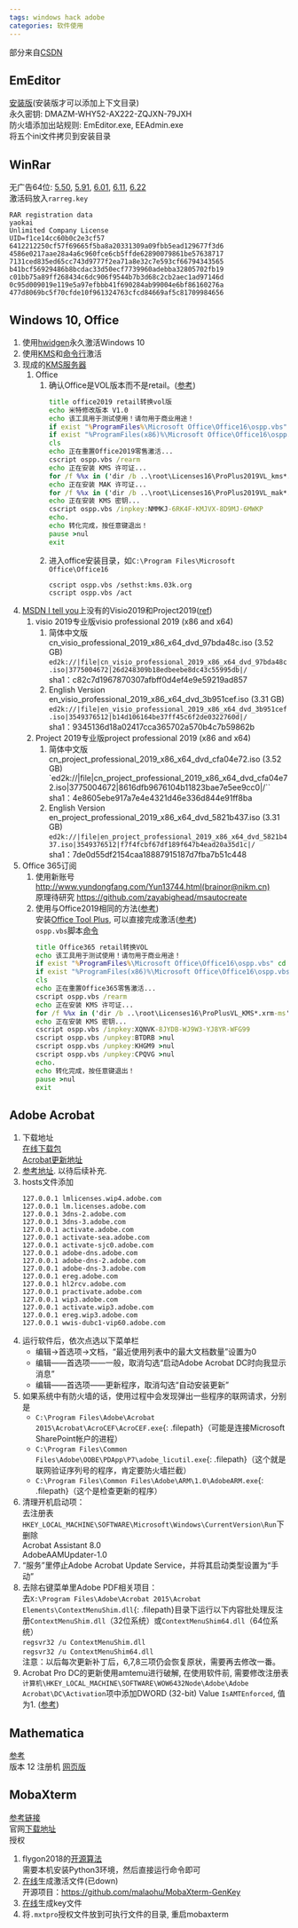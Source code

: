 ```yaml
---
tags: windows hack adobe
categories: 软件使用
---
```

部分来自[CSDN](https://blog.csdn.net/Brainor/article/details/79866706)
## EmEditor
[安装版](https://www.emeditor.com/download/)(安装版才可以添加上下文目录)  
永久密钥: DMAZM-WHY52-AX222-ZQJXN-79JXH  
防火墙添加出站规则: EmEditor.exe, EEAdmin.exe  
将五个ini文件拷贝到安装目录

## WinRar
无广告64位: [5.50](http://www.win-rar.com/fileadmin/winrar-versions/sc20170830/wrr/winrar-x64-550sc.exe), [5.91](https://www.win-rar.com/fileadmin/winrar-versions/sc/sc20200706/wrr/winrar-x64-591sc.exe), [6.01](https://www.win-rar.com/fileadmin/winrar-versions/sc/sc20210414/wrr/winrar-x64-601sc.exe), [6.11](https://www.win-rar.com/fileadmin/winrar-versions/sc/sc20220317/wrr/winrar-x64-611sc.exe), [6.22](https://www.win-rar.com/fileadmin/winrar-versions/sc/sc20230607/wrr/winrar-x64-622sc.exe)  
激活码放入`rarreg.key`  
```
RAR registration data
yaokai
Unlimited Company License
UID=f1ce14cc60b0c2e3cf57
6412212250cf57f69665f5ba8a20331309a09fbb5ead129677f3d6
4586e0217aae28a4a6c960fce6cb5ffde62890079861be57638717
7131ced835ed65cc743d9777f2ea71a8e32c7e593cf66794343565
b41bcf56929486b8bcdac33d50ecf7739960adebba32805702fb19
c01bb75a89ff268434c6dc906f9544b7b3d68c2cb2aec1ad97146d
0c95d009019e119e5a97efbbb41f690284ab99004e6bf86160276a
477d8069bc5f70cfde10f961324763cfcd84669af5c81709984656
```

## Windows 10, Office
1. 使用[hwidgen](https://github.com/CHEF-KOCH/HWIDGEN-SRC)永久激活Windows 10
2. 使用[KMS](https://github.com/Wind4/vlmcsd)和[命令行](https://kms.library.hk/archives/kms.html)激活
3. 现成的[KMS服务器](https://03k.org/kms.html)
	1. Office
		1. 确认Office是VOL版本而不是retail。([参考](https://www.jianshu.com/p/a20de14d9ee4))
			```bat
			title office2019 retail转换vol版
			echo 米特修改版本 V1.0
			echo 该工具用于测试使用！请勿用于商业用途！
			if exist "%ProgramFiles%\Microsoft Office\Office16\ospp.vbs" cd /d "%ProgramFiles%\Microsoft Office\Office16"
			if exist "%ProgramFiles(x86)%\Microsoft Office\Office16\ospp.vbs" cd /d "%ProgramFiles(x86)%\Microsoft Office\Office16"
			cls
			echo 正在重置Office2019零售激活...
			cscript ospp.vbs /rearm
			echo 正在安装 KMS 许可证...
			for /f %%x in ('dir /b ..\root\Licenses16\ProPlus2019VL_kms*.xrm-ms') do cscript ospp.vbs /inslic:"..\root\Licenses16\%%x" >nul
			echo 正在安装 MAK 许可证...
			for /f %%x in ('dir /b ..\root\Licenses16\ProPlus2019VL_mak*.xrm-ms') do cscript ospp.vbs /inslic:"..\root\Licenses16\%%x" >nul
			echo 正在安装 KMS 密钥...
			cscript ospp.vbs /inpkey:NMMKJ-6RK4F-KMJVX-8D9MJ-6MWKP
			echo.
			echo 转化完成，按任意键退出！
			pause >nul
			exit
			```
		2. 进入office安装目录，如`C:\Program Files\Microsoft Office\Office16`
			```
			cscript ospp.vbs /sethst:kms.03k.org
			cscript ospp.vbs /act
			```
4. [MSDN I tell you](https://msdn.itellyou.cn/)上没有的Visio2019和Project2019([ref](https://www.aihao.cc/thread-21474-1-1.html))
	1. visio 2019专业版visio professional 2019 (x86 and x64) 
		1. 简体中文版  
cn_visio_professional_2019_x86_x64_dvd_97bda48c.iso (3.52 GB)  
`ed2k://|file|cn_visio_professional_2019_x86_x64_dvd_97bda48c.iso|3775004672|26d248309b18edbeebe8dc43c55995db|/`  
sha1：c82c7d1967870307afbff0d4ef4e9e59219ad857
		2. English Version  
en_visio_professional_2019_x86_x64_dvd_3b951cef.iso (3.31 GB)  
`ed2k://|file|en_visio_professional_2019_x86_x64_dvd_3b951cef.iso|3549376512|b14d106164be37ff45c6f2de0322760d|/`  
sha1：9345136d18a02417cca365702a570b4c7b59862b
	2. Project 2019专业版project professional 2019 (x86 and x64)
		1. 简体中文版  
cn_project_professional_2019_x86_x64_dvd_cfa04e72.iso (3.52 GB)  
`ed2k://|file|cn_project_professional_2019_x86_x64_dvd_cfa04e72.iso|3775004672|8616dfb9676104b11823bae7e5ee9cc0|/``  
sha1：4e8605ebe917a7e4e4321d46e336d844e91ff8ba
		2. English Version  
en_project_professional_2019_x86_x64_dvd_5821b437.iso (3.31 GB)  
`ed2k://|file|en_project_professional_2019_x86_x64_dvd_5821b437.iso|3549376512|f7f4fcbf67df189f647b4ead20a35d1c|/`  
sha1：7de0d55df2154caa18887915187d7fba7b51c448
5. Office 365订阅
	1. 使用新账号  
http://www.yundongfang.com/Yun13744.html(brainor@nikm.cn)  
原理待研究 https://github.com/zayabighead/msautocreate
	2. 使用与Office2019相同的方法([参考](https://msguides.com/microsoft-software-products/activate-office-365-proplus-free.html))  
安装[Office Tool Plus](https://otp.landian.vip/zh-cn/), 可以直接完成激活([参考](https://www.jb51.net/office/708521.html))  
`ospp.vbs`脚本[命令](https://docs.microsoft.com/en-us/deployoffice/vlactivation/tools-to-manage-volume-activation-of-office)
		```bat
		title Office365 retail转换VOL
		echo 该工具用于测试使用！请勿用于商业用途！
		if exist "%ProgramFiles%\Microsoft Office\Office16\ospp.vbs" cd /d "%ProgramFiles%\Microsoft Office\Office16"
		if exist "%ProgramFiles(x86)%\Microsoft Office\Office16\ospp.vbs" cd /d "%ProgramFiles(x86)%\Microsoft Office\Office16"
		cls
		echo 正在重置Office365零售激活...
		cscript ospp.vbs /rearm
		echo 正在安装 KMS 许可证...
		for /f %%x in ('dir /b ..\root\Licenses16\ProPlusVL_KMS*.xrm-ms') do cscript ospp.vbs /inslic:"..\root\Licenses16\%%x" >nul
		echo 正在安装 KMS 密钥...
		cscript ospp.vbs /inpkey:XQNVK-8JYDB-WJ9W3-YJ8YR-WFG99
		cscript ospp.vbs /unpkey:BTDRB >nul
		cscript ospp.vbs /unpkey:KHGM9 >nul
		cscript ospp.vbs /unpkey:CPQVG >nul
		echo.
		echo 转化完成，按任意键退出！
		pause >nul
		exit
		```

## Adobe Acrobat
1. 下载地址  
[在线下载包](http://218.108.192.200/1Q2W3E4R5T6Y7U8I9O0P1Z2X3C4V5B/ardownload.adobe.com/pub/adobe/acrobat/win/DLM/Trial/acrobatproDC_00000000000000000000000804.exe)  
[Acrobat更新地址](http://www.adobe.com/support/downloads/product.jsp?product=1&platform=Windows)
2. [参考地址](http://bbs.pcbeta.com/viewthread-1594622-1-1.html). 以待后续补充.
3. hosts文件添加
	```
	127.0.0.1 lmlicenses.wip4.adobe.com
	127.0.0.1 lm.licenses.adobe.com
	127.0.0.1 3dns-2.adobe.com
	127.0.0.1 3dns-3.adobe.com
	127.0.0.1 activate.adobe.com
	127.0.0.1 activate-sea.adobe.com
	127.0.0.1 activate-sjc0.adobe.com
	127.0.0.1 adobe-dns.adobe.com
	127.0.0.1 adobe-dns-2.adobe.com
	127.0.0.1 adobe-dns-3.adobe.com
	127.0.0.1 ereg.adobe.com
	127.0.0.1 hl2rcv.adobe.com
	127.0.0.1 practivate.adobe.com
	127.0.0.1 wip3.adobe.com
	127.0.0.1 activate.wip3.adobe.com
	127.0.0.1 ereg.wip3.adobe.com
	127.0.0.1 wwis-dubc1-vip60.adobe.com
	```
4. 运行软件后，依次点选以下菜单栏
	- 编辑->首选项->文档，“最近使用列表中的最大文档数量”设置为0
	- 编辑——首选项——一般，取消勾选“启动Adobe Acrobat DC时向我显示消息”
	- 编辑——首选项——更新程序，取消勾选“自动安装更新”
5. 如果系统中有防火墙的话，使用过程中会发现弹出一些程序的联网请求，分别是
	-  `C:\Program Files\Adobe\Acrobat 2015\Acrobat\AcroCEF\AcroCEF.exe`{: .filepath}（可能是连接Microsoft SharePoint帐户的进程）
	- `C:\Program Files\Common Files\Adobe\OOBE\PDApp\P7\adobe_licutil.exe`{: .filepath}（这个就是联网验证序列号的程序，肯定要防火墙拦截）
	- `C:\Program Files\Common Files\Adobe\ARM\1.0\AdobeARM.exe`{: .filepath}（这个是检查更新的程序）
6. 清理开机启动项：  
去注册表``HKEY_LOCAL_MACHINE\SOFTWARE\Microsoft\Windows\CurrentVersion\Run``下删除  
Acrobat Assistant 8.0  
AdobeAAMUpdater-1.0
7. “服务”里停止Adobe Acrobat Update Service，并将其启动类型设置为“手动”
8. 去除右键菜单里Adobe PDF相关项目：  
去`X:\Program Files\Adobe\Acrobat 2015\Acrobat Elements\ContextMenuShim.dll`{: .filepath}目录下运行以下内容批处理反注册`ContextMenuShim.dll`（32位系统）或`ContextMenuShim64.dll`（64位系统）  
`regsvr32 /u ContextMenuShim.dll`  
`regsvr32 /u ContextMenuShim64.dll`  
注意：以后每次更新补丁后，6,7,8三项仍会恢复原状，需要再去修改一番。
9. Acrobat Pro DC的更新使用amtemu进行破解, 在使用软件前, 需要修改注册表  
`计算机\HKEY_LOCAL_MACHINE\SOFTWARE\WOW6432Node\Adobe\Adobe Acrobat\DC\Activation`项中添加DWORD (32-bit) Value `IsAMTEnforced`, 值为1. ([参考](https://www.cnblogs.com/smileglaze/p/11593748.html))

## Mathematica
[参考](https://tiebamma.github.io/InstallTutorial/)  
版本 12 注册机 [网页版](https://ibug.io/blog/2019/05/mathematica-keygen/)

## MobaXterm
[参考链接](https://www.jianshu.com/p/42b963dd1f9a)  
官网[下载地址](https://mobaxterm.mobatek.net/download-home-edition.html)  
授权
1. flygon2018的[开源算法](https://github.com/flygon2018/MobaXterm-keygen)  
需要本机安装Python3环境，然后直接运行命令即可
2. [在线](https://51.ruyo.net/test/MobaXterm-Pro-License.html)生成激活文件(已down)  
开源项目：https://github.com/malaohu/MobaXterm-GenKey
3. [在线](http://husbin.top:5000)生成key文件
4. 将`.mxtpro`授权文件放到可执行文件的目录, 重启mobaxterm

